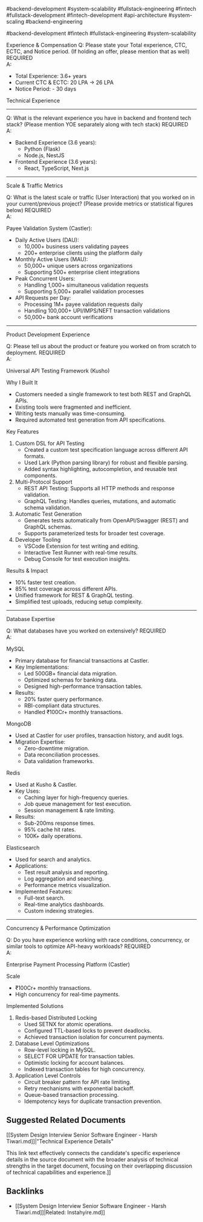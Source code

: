 #backend-development #system-scalability #fullstack-engineering #fintech #fullstack-development #fintech-development #api-architecture #system-scaling #backend-engineering

#backend-development #fintech #fullstack-engineering #system-scalability

Experience & Compensation
Q: Please state your Total experience, CTC, ECTC, and Notice period. (If holding an offer, please mention that as well) REQUIRED  
A:

- Total Experience: 3.6+ years
- Current CTC & ECTC: 20 LPA → 26 LPA
- Notice Period: - 30 days

Technical Experience

---

Q: What is the relevant experience you have in backend and frontend tech stack? (Please mention YOE separately along with tech stack) REQUIRED  
A:

- Backend Experience (3.6 years):
    - Python (Flask)
    - Node.js, NestJS
- Frontend Experience (3.6 years):
    - React, TypeScript, Next.js



---

Scale & Traffic Metrics

Q: What is the latest scale or traffic (User Interaction) that you worked on in your current/previous project? (Please provide metrics or statistical figures below) REQUIRED  
A:

Payee Validation System (Castler):

- Daily Active Users (DAU):
    - 10,000+ business users validating payees
    - 200+ enterprise clients using the platform daily
- Monthly Active Users (MAU):
    - 50,000+ unique users across organizations
    - Supporting 500+ enterprise client integrations
- Peak Concurrent Users:
    - Handling 1,000+ simultaneous validation requests
    - Supporting 5,000+ parallel validation processes
- API Requests per Day:
    - Processing 1M+ payee validation requests daily
    - Handling 100,000+ UPI/IMPS/NEFT transaction validations
    - 50,000+ bank account verifications


--- 

Product Development Experience

Q: Please tell us about the product or feature you worked on from scratch to deployment. REQUIRED  
A:

Universal API Testing Framework (Kusho)

Why I Built It

- Customers needed a single framework to test both REST and GraphQL APIs.
- Existing tools were fragmented and inefficient.
- Writing tests manually was time-consuming.
- Required automated test generation from API specifications.

Key Features

1. Custom DSL for API Testing
    - Created a custom test specification language across different API formats.
    - Used Lark (Python parsing library) for robust and flexible parsing.
    - Added syntax highlighting, autocompletion, and reusable test components.
2. Multi-Protocol Support
    - REST API Testing: Supports all HTTP methods and response validation.
    - GraphQL Testing: Handles queries, mutations, and automatic schema validation.
3. Automatic Test Generation
    - Generates tests automatically from OpenAPI/Swagger (REST) and GraphQL schemas.
    - Supports parameterized tests for broader test coverage.
4. Developer Tooling
    - VSCode Extension for test writing and editing.
    - Interactive Test Runner with real-time results.
    - Debug Console for test execution insights.

Results & Impact

- 10% faster test creation.
- 85% test coverage across different APIs.
- Unified framework for REST & GraphQL testing.
- Simplified test uploads, reducing setup complexity.

---

Database Expertise

Q: What databases have you worked on extensively? REQUIRED  
A:

MySQL

- Primary database for financial transactions at Castler.
- Key Implementations:
    - Led 500GB+ financial data migration.
    - Optimized schemas for banking data.
    - Designed high-performance transaction tables.
- Results:
    - 20% faster query performance.
    - RBI-compliant data structures.
    - Handled ₹100Cr+ monthly transactions.

MongoDB

- Used at Castler for user profiles, transaction history, and audit logs.
- Migration Expertise:
    - Zero-downtime migration.
    - Data reconciliation processes.
    - Data validation frameworks.

Redis

- Used at Kusho & Castler.
- Key Uses:
    - Caching layer for high-frequency queries.
    - Job queue management for test execution.
    - Session management & rate limiting.
- Results:
    - Sub-200ms response times.
    - 95% cache hit rates.
    - 100K+ daily operations.

Elasticsearch

- Used for search and analytics.
- Applications:
    - Test result analysis and reporting.
    - Log aggregation and searching.
    - Performance metrics visualization.
- Implemented Features:
    - Full-text search.
    - Real-time analytics dashboards.
    - Custom indexing strategies.

---

Concurrency & Performance Optimization

Q: Do you have experience working with race conditions, concurrency, or similar tools to optimize API-heavy workloads? REQUIRED  
A:

Enterprise Payment Processing Platform (Castler)

Scale

- ₹100Cr+ monthly transactions.
- High concurrency for real-time payments.

Implemented Solutions

1. Redis-based Distributed Locking
    - Used SETNX for atomic operations.
    - Configured TTL-based locks to prevent deadlocks.
    - Achieved transaction isolation for concurrent payments.
2. Database Level Optimizations
    - Row-level locking in MySQL.
    - SELECT FOR UPDATE for transaction tables.
    - Optimistic locking for account balances.
    - Indexed transaction tables for high concurrency.
3. Application Level Controls
    - Circuit breaker pattern for API rate limiting.
    - Retry mechanisms with exponential backoff.
    - Queue-based transaction processing.
    - Idempotency keys for duplicate transaction prevention.

## Suggested Related Documents
[[System Design Interview Senior Software Engineer - Harsh Tiwari.md]]\|"Technical Experience Details"

This link text effectively connects the candidate's specific experience details in the source document with the broader analysis of technical strengths in the target document, focusing on their overlapping discussion of technical capabilities and experience.]]

## Backlinks
- [[System Design Interview Senior Software Engineer - Harsh Tiwari.md]]\|Related: Instahyire.md]]
